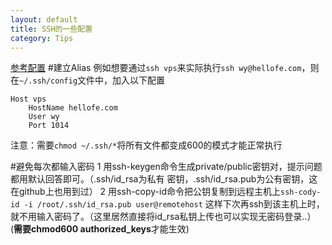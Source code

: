 ```yaml
---
layout: default
title: SSH的一些配置
category: Tips
---
```

[参考配置](http://blog.sanctum.geek.nz/uses-for-ssh-config/)
#建立Alias
例如想要通过`ssh vps`来实际执行`ssh wy@hellofe.com`，则在`~/.ssh/config`文件中，加入以下配置

    Host vps
        HostName hellofe.com
        User wy
        Port 1014

注意：需要`chmod ~/.ssh/*`将所有文件都变成600的模式才能正常执行

#避免每次都输入密码
1 用ssh-keygen命令生成private/public密钥对，提示问题都用默认回答即可。（.ssh/id_rsa为私有
密钥，.ssh/id_rsa.pub为公有密钥，这在github上也用到过）
2 用ssh-copy-id命令把公钥复制到远程主机上`ssh-cody-id -i /root/.ssh/id_rsa.pub user@remotehost`
这样下次再ssh到该主机上时，就不用输入密码了。（这里居然直接将id_rsa私钥上传也可以实现无密码登录..）
(**需要chmod600 authorized_keys**才能生效)
